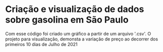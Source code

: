 # Criação e visualização de dados sobre gasolina em São Paulo
Com esse código foi criado um gráfico a partir de um arquivo '.csv'. O projeto para visualização, demonsta a variação de preço ao decorrer dos primeiros 10 dias de Julho de 2021
